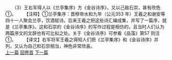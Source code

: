 　　（3）王右军得人以《兰亭集序》方《金谷诗序》，又以己敌石崇，甚有欣色①。
　　【注释】①兰亭集序：晋穆帝水和九年（公元353 年）王羲之和谢安等四十一人聚会兰亭，饮酒赋诗。后来王羲之把这些诗汇编成集，并写了一篇序，就是《兰亭集序》。这和石崇的《金谷诗序》的写作过程是相仿的，且当时人们认为两篇序文的文辞也有可比拟之处。关于《金谷诗序》可参看《品藻》第57 则注①。
　　【译文】右军将军王羲之得知人们把《兰亭集序》和《金谷诗序》并列，又认为自己和石崇相当，神色非常欣喜。
<br>[上一篇](16_2) [回卷首](16_0) [下一篇](16_4)

